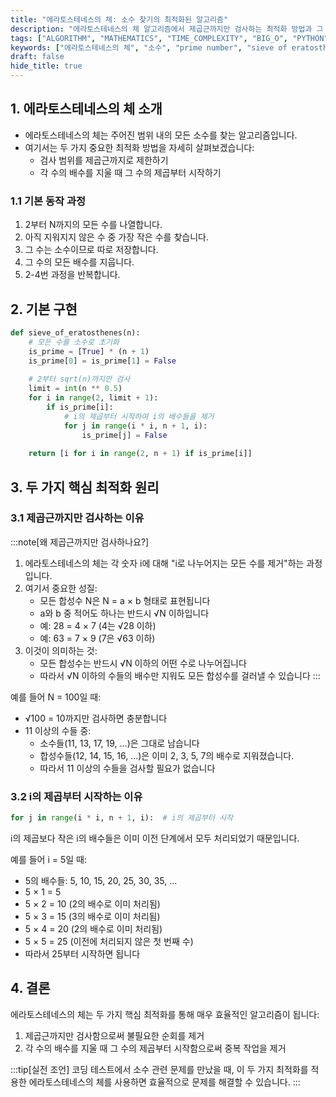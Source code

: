 ```yaml
---
title: "에라토스테네스의 체: 소수 찾기의 최적화된 알고리즘"
description: "에라토스테네스의 체 알고리즘에서 제곱근까지만 검사하는 최적화 방법과 그 수학적 원리를 상세히 설명합니다. 실제 구현 예제와 함께 직관적으로 이해할 수 있는 가이드를 제공합니다."
tags: ["ALGORITHM", "MATHEMATICS", "TIME_COMPLEXITY", "BIG_O", "PYTHON"]
keywords: ["에라토스테네스의 체", "소수", "prime number", "sieve of eratosthenes", "알고리즘", "algorithm", "최적화", "optimization", "제곱근", "square root"]
draft: false
hide_title: true
---
```


## 1. 에라토스테네스의 체 소개

- 에라토스테네스의 체는 주어진 범위 내의 모든 소수를 찾는 알고리즘입니다. 
- 여기서는 두 가지 중요한 최적화 방법을 자세히 살펴보겠습니다:
  - 검사 범위를 제곱근까지로 제한하기
  - 각 수의 배수를 지울 때 그 수의 제곱부터 시작하기

### 1.1 기본 동작 과정

1. 2부터 N까지의 모든 수를 나열합니다.
2. 아직 지워지지 않은 수 중 가장 작은 수를 찾습니다.
3. 그 수는 소수이므로 따로 저장합니다.
4. 그 수의 모든 배수를 지웁니다.
5. 2-4번 과정을 반복합니다.

## 2. 기본 구현

```python
def sieve_of_eratosthenes(n):
    # 모든 수를 소수로 초기화
    is_prime = [True] * (n + 1)
    is_prime[0] = is_prime[1] = False
    
    # 2부터 sqrt(n)까지만 검사
    limit = int(n ** 0.5)
    for i in range(2, limit + 1):
        if is_prime[i]:
            # i의 제곱부터 시작하여 i의 배수들을 제거
            for j in range(i * i, n + 1, i):
                is_prime[j] = False
                
    return [i for i in range(2, n + 1) if is_prime[i]]
```

## 3. 두 가지 핵심 최적화 원리

### 3.1 제곱근까지만 검사하는 이유

:::note[왜 제곱근까지만 검사하나요?]
1. 에라토스테네스의 체는 각 숫자 i에 대해 "i로 나누어지는 모든 수를 제거"하는 과정입니다.
2. 여기서 중요한 성질:
	- 모든 합성수 N은 N = a × b 형태로 표현됩니다
	- a와 b 중 적어도 하나는 반드시 √N 이하입니다
	- 예: 28 = 4 × 7 (4는 √28 이하)
	- 예: 63 = 7 × 9 (7은 √63 이하)
3. 이것이 의미하는 것:
	- 모든 합성수는 반드시 √N 이하의 어떤 수로 나누어집니다
	- 따라서 √N 이하의 수들의 배수만 지워도 모든 합성수를 걸러낼 수 있습니다
:::

예를 들어 N = 100일 때:
- √100 = 10까지만 검사하면 충분합니다
- 11 이상의 수들 중:
	- 소수들(11, 13, 17, 19, ...)은 그대로 남습니다
	- 합성수들(12, 14, 15, 16, ...)은 이미 2, 3, 5, 7의 배수로 지워졌습니다.
    - 따라서 11 이상의 수들을 검사할 필요가 없습니다

### 3.2 i의 제곱부터 시작하는 이유

```python
for j in range(i * i, n + 1, i):  # i의 제곱부터 시작
```

i의 제곱보다 작은 i의 배수들은 이미 이전 단계에서 모두 처리되었기 때문입니다.

예를 들어 i = 5일 때:
- 5의 배수들: 5, 10, 15, 20, 25, 30, 35, ...
- 5 × 1 = 5
- 5 × 2 = 10 (2의 배수로 이미 처리됨)
- 5 × 3 = 15 (3의 배수로 이미 처리됨)
- 5 × 4 = 20 (2의 배수로 이미 처리됨)
- 5 × 5 = 25 (이전에 처리되지 않은 첫 번째 수)
- 따라서 25부터 시작하면 됩니다

## 4. 결론

에라토스테네스의 체는 두 가지 핵심 최적화를 통해 매우 효율적인 알고리즘이 됩니다:
1. 제곱근까지만 검사함으로써 불필요한 순회를 제거
2. 각 수의 배수를 지울 때 그 수의 제곱부터 시작함으로써 중복 작업을 제거

:::tip[실전 조언]
코딩 테스트에서 소수 관련 문제를 만났을 때, 이 두 가지 최적화를 적용한 에라토스테네스의 체를 사용하면 효율적으로 문제를 해결할 수 있습니다.
:::